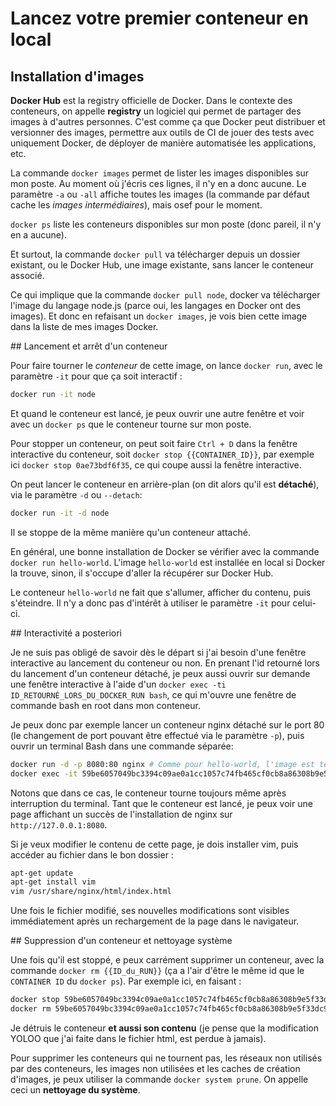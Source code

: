 # Lancez votre premier conteneur en local

## Installation d'images

**Docker Hub** est la registry officielle de Docker.
Dans le contexte des conteneurs, on appelle **registry** un logiciel qui permet de partager des images à d'autres personnes.
C'est comme ça que Docker peut distribuer et versionner des images, permettre aux outils de CI de jouer des tests avec uniquement Docker, de déployer de manière automatisée les applications, etc.

La commande `docker images` permet de lister les images disponibles sur mon poste. Au moment où j'écris ces lignes, il n'y en a donc aucune.
Le paramètre `-a` ou `-all` affiche toutes les images (la commande par défaut cache les _images intermédiaires_), mais osef pour le moment.

`docker ps` liste les conteneurs disponibles sur mon poste (donc pareil, il n'y en a aucune).

Et surtout, la commande `docker pull` va télécharger depuis un dossier existant, ou le Docker Hub, une image existante, sans lancer le conteneur associé.

Ce qui implique que la commande `docker pull node`, docker va télécharger l'image du langage node.js (parce oui, les langages en Docker ont des images).
Et donc en refaisant un `docker images`, je vois bien cette image dans la liste de mes images Docker.

## Lancement et arrêt d'un conteneur

Pour faire tourner le _conteneur_ de cette image, on lance `docker run`, avec le paramètre `-it` pour que ça soit interactif :

```bash
docker run -it node
```

Et quand le conteneur est lancé, je peux ouvrir une autre fenêtre et voir avec un `docker ps` que le conteneur tourne sur mon poste.

Pour stopper un conteneur, on peut soit faire `Ctrl + D` dans la fenêtre interactive du conteneur, soit `docker stop {{CONTAINER_ID}}`, par exemple ici `docker stop 0ae73bdf6f35`, ce qui coupe aussi la fenêtre interactive.

On peut lancer le conteneur en arrière-plan (on dit alors qu'il est **détaché**), via le paramètre `-d` ou `--detach`:

```bash
docker run -it -d node
```

Il se stoppe de la même manière qu'un conteneur attaché.

En général, une bonne installation de Docker se vérifier avec la commande `docker run hello-world`. L'image `hello-world` est installée en local si Docker la trouve, sinon, il s'occupe d'aller la récupérer sur Docker Hub.

Le conteneur `hello-world` ne fait que s'allumer, afficher du contenu, puis s'éteindre. Il n'y a donc pas d'intérêt à utiliser le paramètre `-it` pour celui-ci.

## Interactivité a posteriori

Je ne suis pas obligé de savoir dès le départ si j'ai besoin d'une fenêtre interactive au lancement du conteneur ou non. En prenant l'id retourné lors du lancement d'un conteneur détaché, je peux aussi ouvrir sur demande une fenêtre interactive à l'aide d'un `docker exec -ti ID_RETOURNÉ_LORS_DU_DOCKER_RUN bash`, ce qui m'ouvre une fenêtre de commande bash en root dans mon conteneur.

Je peux donc par exemple lancer un conteneur nginx détaché sur le port 80 (le changement de port pouvant être effectué via le paramètre `-p`), puis ouvrir un terminal Bash dans une commande séparée:

```bash
docker run -d -p 8080:80 nginx # Comme pour hello-world, l'image est téléchargée depuis Docker Hub toute seule
docker exec -it 59be6057049bc3394c09ae0a1cc1057c74fb465cf0cb8a86308b9e5f33dc9b04 bash # -it ou -ti c'est pareil ofc
```

Notons que dans ce cas, le conteneur tourne toujours même après interruption du terminal.
Tant que le conteneur est lancé, je peux voir une page affichant un succès de l'installation de nginx sur `http://127.0.0.1:8080`.

Si je veux modifier le contenu de cette page, je dois installer vim, puis accéder au fichier dans le bon dossier :

```bash
apt-get update
apt-get install vim
vim /usr/share/nginx/html/index.html
```

Une fois le fichier modifié, ses nouvelles modifications sont visibles immédiatement après un rechargement de la page dans le navigateur.

## Suppression d'un conteneur et nettoyage système

Une fois qu'il est stoppé, e peux carrément supprimer un conteneur, avec la commande `docker rm {{ID_du_RUN}}` (ça a l'air d'être le même id que le `CONTAINER ID` du `docker ps`).
Par exemple ici, en faisant :

```bash
docker stop 59be6057049bc3394c09ae0a1cc1057c74fb465cf0cb8a86308b9e5f33dc9b04
docker rm 59be6057049bc3394c09ae0a1cc1057c74fb465cf0cb8a86308b9e5f33dc9b04
```

Je détruis le conteneur **et aussi son contenu** (je pense que la modification YOLOO que j'ai faite dans le fichier html, est perdue à jamais).

Pour supprimer les conteneurs qui ne tournent pas, les réseaux non utilisés par des conteneurs, les images non utilisées et les caches de création d'images, je peux utiliser la commande `docker system prune`. On appelle ceci un **nettoyage du système**.